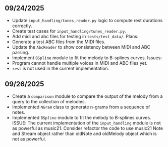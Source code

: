 ## 09/24/2025
- Update `input_handling/tunes_reader.py` logic to compute rest durations correctly.
- Create test cases for `input_handling/tunes_reader.py`.
- Add midi and abc files for testing in `tests/test_data/`.
Plans:
- Generate a test ABC files from the MIDI files.
- Update the `AbcReader` to show consistency between MIDI and ABC parsing.
- Implement `BSpline` module to fit the melody to B-splines curves.
Issues:
- Program cannot handle multiple voices in MIDI and ABC files yet.
- `rest` is not used in the current implementation.

## 09/26/2025
- Create a `comparison` module to compare the output of the melody from a query to the collection of melodies.
- Implemented `NGram` class to generate n-grams from a sequence of notes.
- Implemented `BSpline` module to fit the melody to B-splines curves.
ISSUE:
The current implementation of the `input_handling` module is not as powerful as music21. Consider refactor the code to use music21 Note and Stream object rather than oldNote and oldMelody object which is not as powerful.
